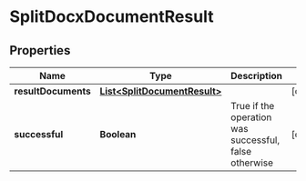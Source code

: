 
# SplitDocxDocumentResult

## Properties
Name | Type | Description | Notes
------------ | ------------- | ------------- | -------------
**resultDocuments** | [**List&lt;SplitDocumentResult&gt;**](SplitDocumentResult.md) |  |  [optional]
**successful** | **Boolean** | True if the operation was successful, false otherwise |  [optional]




